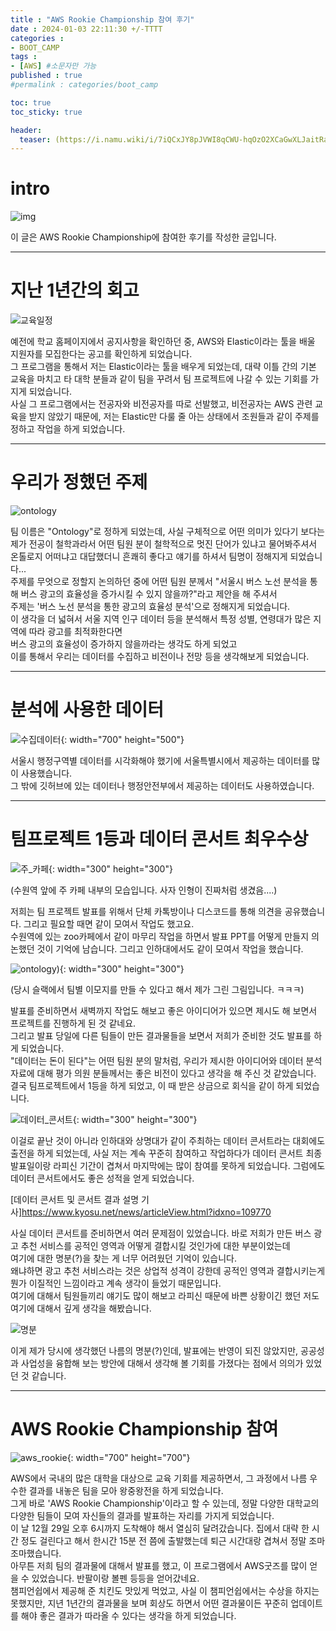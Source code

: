```yaml
---
title : "AWS Rookie Championship 참여 후기"
date : 2024-01-03 22:11:30 +/-TTTT
categories : 
- BOOT_CAMP
tags : 
- [AWS] #소문자만 가능
published : true
#permalink : categories/boot_camp

toc: true
toc_sticky: true

header:
  teaser: (https://i.namu.wiki/i/7iQCxJY8pJVWI8qCWU-hqOzO2XCaGwXLJaitRa3Yqdcp-T3lkOP508aVkVB4So2AprnWFS4jyfbzewSED0OkvA.webp)
---
```


# intro   
     
![img](https://i.namu.wiki/i/7iQCxJY8pJVWI8qCWU-hqOzO2XCaGwXLJaitRa3Yqdcp-T3lkOP508aVkVB4So2AprnWFS4jyfbzewSED0OkvA.webp)

이 글은 AWS Rookie Championship에 참여한 후기를 작성한 글입니다.    

--------------

# 지난 1년간의 회고   
      
![교육일정](https://github.com/sk-choi/sk-choi.github.io/assets/80041090/5b0d7e4b-bc59-4e14-952a-631370ccdbf7)     

예전에 학교 홈페이지에서 공지사항을 확인하던 중, AWS와 Elastic이라는 툴을 배울 지원자를 모집한다는 공고를 확인하게 되었습니다.   
그 프로그램을 통해서 저는 Elastic이라는 툴을 배우게 되었는데, 대략 이틀 간의 기본 교육을 마치고 타 대학 분들과 같이 팀을 꾸려서 팀 프로젝트에 나갈 수 있는 기회를 가지게 되었습니다.   
사실 그 프로그램에서는 전공자와 비전공자를 따로 선발했고, 비전공자는 AWS 관련 교육을 받지 않았기 때문에, 저는 Elastic만 다룰 줄 아는 상태에서 조원들과 같이 주제를 정하고 작업을 하게 되었습니다.   

-------------------

# 우리가 정했던 주제   
     
![ontology](https://github.com/sk-choi/sk-choi.github.io/assets/80041090/f8969066-e62d-4306-8066-ab597a6aec72)      

팀 이름은 "Ontology"로 정하게 되었는데, 사실 구체적으로 어떤 의미가 있다기 보다는 제가 전공이 철학과라서 어떤 팀원 분이 철학적으로 멋진 단어가 있냐고 물어봐주셔서   
온톨로지 어떠냐고 대답했더니 흔쾌히 좋다고 얘기를 하셔서 팀명이 정해지게 되었습니다...     
주제를 무엇으로 정할지 논의하던 중에 어떤 팀원 분께서 "서울시 버스 노선 분석을 통해 버스 광고의 효율성을 증가시킬 수 있지 않을까?"라고 제안을 해 주셔서    
주제는 '버스 노선 분석을 통한 광고의 효율성 분석'으로 정해지게 되었습니다.    
이 생각을 더 넓혀서 서울 지역 인구 데이터 등을 분석해서 특정 성별, 연령대가 많은 지역에 따라 광고를 최적화한다면     
버스 광고의 효율성이 증가하지 않을까라는 생각도 하게 되었고    
이를 통해서 우리는 데이터를 수집하고 비전이나 전망 등을 생각해보게 되었습니다.   

-----------------

# 분석에 사용한 데이터    
   
![수집데이터](https://github.com/sk-choi/sk-choi.github.io/assets/80041090/ce809e67-f36d-4421-9120-44d38d0d344f){: width="700" height="500"}    

서울시 행정구역별 데이터를 시각화해야 했기에 서울특별시에서 제공하는 데이터를 많이 사용했습니다.   
그 밖에 깃허브에 있는 데이터나 행정안전부에서 제공하는 데이터도 사용하였습니다.   

----------------------

# 팀프로젝트 1등과 데이터 콘서트 최우수상      
             
![주_카페](https://github.com/sk-choi/sk-choi.github.io/assets/80041090/ddc8cbea-e245-4656-b133-06eb12270bb6){: width="300" height="300"}    

(수원역 앞에 주 카페 내부의 모습입니다. 사자 인형이 진짜처럼 생겼음....)

저희는 팀 프로젝트 발표를 위해서 단체 카톡방이나 디스코드를 통해 의견을 공유했습니다. 그리고 필요할 때면 같이 모여서 작업도 했고요.   
수원역에 있는 zoo카페에서 같이 마무리 작업을 하면서 발표 PPT를 어떻게 만들지 의논했던 것이 기억에 남습니다. 그리고 인하대에서도 같이 모여서 작업을 했습니다.

![ontology)](https://github.com/sk-choi/sk-choi.github.io/assets/80041090/a81c878e-3932-49eb-8618-0a1421a2343c){: width="300" height="300"}      

     
(당시 슬랙에서 팀별 이모지를 만들 수 있다고 해서 제가 그린 그림입니다. ㅋㅋㅋ)
    
발표를 준비하면서 새벽까지 작업도 해보고 좋은 아이디어가 있으면 제시도 해 보면서 프로젝트를 진행하게 된 것 같네요.   
그리고 발표 당일에 다른 팀들이 만든 결과물들을 보면서 저희가 준비한 것도 발표를 하게 되었습니다.   
"데이터는 돈이 된다"는 어떤 팀원 분의 말처럼, 우리가 제시한 아이디어와 데이터 분석 자료에 대해 평가 의원 분들께서는 좋은 비전이 있다고 생각을 해 주신 것 같았습니다.   
결국 팀프로젝트에서 1등을 하게 되었고, 이 때 받은 상금으로 회식을 같이 하게 되었습니다.   

![데이터_콘서트](https://github.com/sk-choi/sk-choi.github.io/assets/80041090/df860ff7-dc17-4dbe-a23d-1f16786c7b04){: width="300" height="300"}   

이걸로 끝난 것이 아니라 인하대와 상명대가 같이 주최하는 데이터 콘서트라는 대회에도 출전을 하게 되었는데, 사실 저는 계속 꾸준히 참여하고 작업하다가 데이터 콘서트 최종 발표일이랑
라피신 기간이 겹쳐서 마지막에는 많이 참여를 못하게 되었습니다. 그럼에도 데이터 콘서트에서도 좋은 성적을 얻게 되었습니다.    

[데이터 콘서트 및 콘서트 결과 설명 기사]<https://www.kyosu.net/news/articleView.html?idxno=109770>   

사실 데이터 콘서트를 준비하면서 여러 문제점이 있었습니다. 바로 저희가 만든 버스 광고 추천 서비스를 공적인 영역과 어떻게 결합시킬 것인가에 대한 부분이었는데    
여기에 대한 명분(?)을 찾는 게 너무 어려웠던 기억이 있습니다.   
왜냐하면 광고 추천 서비스라는 것은 상업적 성격이 강한데 공적인 영역과 결합시키는게 뭔가 이질적인 느낌이라고 계속 생각이 들었기 때문입니다.   
여기에 대해서 팀원들끼리 얘기도 많이 해보고 라피신 때문에 바쁜 상황이긴 했던 저도 여기에 대해서 깊게 생각을 해봤습니다.   

![명분](https://github.com/sk-choi/sk-choi.github.io/assets/80041090/8b61744f-2f03-4c80-95ae-819cdeb354b6)    

이게 제가 당시에 생각했던 나름의 명분(?)인데, 발표에는 반영이 되진 않았지만, 공공성과 사업성을 융합해 보는 방안에 대해서 생각해 볼 기회를 가졌다는 점에서 의의가 있었던 것 같습니다.   

------------------------

# AWS Rookie Championship 참여   
      
![aws_rookie](https://github.com/sk-choi/sk-choi.github.io/assets/80041090/1d8c3696-170a-4faf-a498-ff3bb50b0848){: width="700" height="700"}    

AWS에서 국내의 많은 대학을 대상으로 교육 기회를 제공하면서, 그 과정에서 나름 우수한 결과를 내놓은 팀을 모아 왕중왕전을 하게 되었습니다.   
그게 바로 'AWS Rookie Championship'이라고 할 수 있는데, 정말 다양한 대학교의 다양한 팀들이 모여 자신들의 결과를 발표하는 자리를 가지게 되었습니다.   
이 날 12월 29일 오후 6시까지 도착해야 해서 열심히 달려갔습니다. 집에서 대략 한 시간 정도 걸린다고 해서 한시간 15분 전 쯤에 출발했는데 퇴근 시간대랑 겹쳐서 정말 조마조마했습니다.     
아무튼 저희 팀의 결과물에 대해서 발표를 했고, 이 프로그램에서 AWS굿즈를 많이 얻을 수 있었습니다. 반팔이랑 볼펜 등등을 얻어갔네요.   
챔피언쉽에서 제공해 준 치킨도 맛있게 먹었고, 사실 이 챔피언쉽에서는 수상을 하지는 못했지만, 지년 1년간의 결과물을 보며 회상도 하면서 어떤 결과물이든 꾸준히 업데이트를 해야
좋은 결과가 따라올 수 있다는 생각을 하게 되었습니다.    

